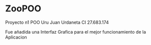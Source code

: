# ZooPOO
Proyecto n1 POO Uru
Juan Urdaneta CI 27.683.174

Fue añadida una Interfaz Grafica para el mejor funcionamiento de la Aplicacion
